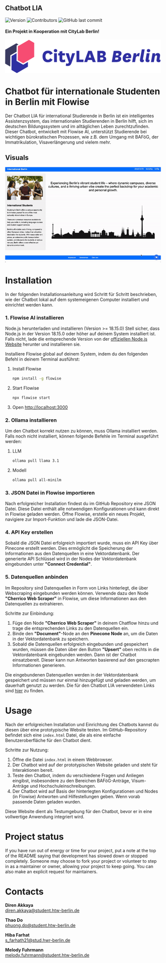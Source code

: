 ## Chatbot LIA
![Version](https://img.shields.io/badge/version-1.0.0-blue) ![Contributors](https://img.shields.io/github/contributors/thaodo2801/citylabchatbot)
![GitHub last commit](https://img.shields.io/github/last-commit/thaodo2801/citylabchatbot)


#### Ein Projekt in Kooperation mit CityLab Berlin!      
![Logo_Citylab](./assets/Logo_Citylab.png)

#  Chatbot für internationale Studenten in Berlin mit Flowise
Der Chatbot LIA für international Studierende in Berlin ist ein intelligentes Assistenzsystem, das internationalen Studierenden in Berlin hilft, sich im deutschen Bildungssystem und im alltäglichen Leben zurechtzufinden. Dieser Chatbot, entwickelt mit Flowise AI, unterstützt Studierende bei wichtigen bürokratischen Prozessen, wie z.B. dem Umgang mit BAFöG, der Immatrikulation, Visaverlängerung und vielem mehr.

## Visuals
![Visual](./assets/visuals.gif)

# Installation
In der folgenden Installationsanleitung wird Schritt für Schritt beschrieben, wie der Chatbot lokal auf dem systemeigenen Computer installiert und einrichtet werden kann.

### 1. Flowise AI installieren
Node.js herunterladen und installieren (Version >= 18.15.0)
Stell sicher, dass Node.js in der Version 18.15.0 oder höher auf deinem System installiert ist. Falls nicht, lade die entsprechende Version von der [offiziellen Node.js Website](https://nodejs.org/) herunter und installieren sie.

Installiere Flowise global auf deinem System, indem du den folgenden Befehl in deinem Terminal ausführst:

1. Install Flowise
    ```bash
    npm install -g flowise
    ```
2. Start Flowise
    ```bash
    npx flowise start
    ```
3. Open [http://localhost:3000](http://localhost:3000)

### 2. Ollama installieren
Um den Chatbot korrekt nutzen zu können, muss Ollama installiert werden. Falls noch nicht installiert, können folgende Befehle im Terminal ausgeführt werden:

1. LLM
    ```bash
    ollama pull llama 3.1
    ```
2. Modell
    ```bash
    ollama pull all-minilm
    ```
    
 ### 3. JSON Datei in Flowise  importieren
Nach erfolgreicher Installation findest du im GitHub Repository eine JSON Datei. Diese Datei enthält alle notwendigen Konfigurationen und kann direkt in Flowise geladen werden. Öffne Flowise, erstelle ein neues Projekt, navigiere zur Import-Funktion und lade die JSON-Datei.

### 4. API Key erstellen
Sobald die JSON Datei erfolgreich importiert wurde, muss ein API Key über Pinecone erstellt werden. Dies ermöglicht die Speicherung der Informationen aus den Datenquellen in eine Vektordatenbank. Der generierte API Schlüssel wird in der Nodes der Vektordatenbank eingebunden unter **"Connect Credential"**. 

### 5. Datenquellen anbinden
Im Repository sind Datenquellen in Form von Links hinterlegt, die über Webscraping eingebunden werden können. Verwende dazu den Node **"Cherrico Web Scraper"** in Flowise, um diese Informationen aus den Datenquellen zu extrahieren.

Schritte zur Einbindung:
1. Füge den Node **"Cherrico Web Scraper"** in deinem Chatflow hinzu und trage die entsprechenden Links zu den Datenquellen ein.
2. Binde den **"Document"**-Node an den **Pinecone Node** an, um die Daten in der Vektordatenbank zu speichern.
3. Sobald die Datenquellen erfolgreich eingebunden und gespeichert wurden, müssen die Daten über den Button **"Upsert"** oben rechts in die Vektordatenbank eingebunden werden. Dann ist der Chatbot einsatzbereit. Dieser kann nun Antworten basierend auf den gescrapten Informationen generieren.

Die eingebundenen Datenquellen werden in der Vektordatenbank gespeichert und müssen nur einmal hinzugefügt und geladen werden, um dauerhaft genutzt zu werden.
Die für den Chatbot LIA verwendeten Links sind [hier](https://github.com/thaodo2801/citylabchatbot/blob/main/02_Implementierung/datenquellen) zu finden. 

# Usage
Nach der erfolgreichen Installation und Einrichtung des Chatbots kannst du diesen über eine prototypische Website testen. Im GitHub-Repository befindet sich eine `index.html` Datei, die als eine einfache Benutzeroberfläche für den Chatbot dient.

Schritte zur Nutzung:
1. Öffne die Datei `index.html` in einem Webbrowser.
2. Der Chatbot wird auf der prototypischen Website geladen und steht für Interaktionen bereit.
3. Teste den Chatbot, indem du verschiedene Fragen und Anliegen eingibst, insbesondere zu den Bereichen BAFöG-Anträge, Visum-Anträge und Hochschuleinschreibungen.
4. Der Chatbot wird auf Basis der hinterlegten Konfigurationen und Nodes (in Flowise) Antworten und Hilfestellungen geben. Wenn vorab passende Daten geladen wurden.

Diese Website dient als Testumgebung für den Chatbot, bevor er in eine vollwertige Anwendung integriert wird.

# Project status
If you have run out of energy or time for your project, put a note at the top of the README saying that development has slowed down or stopped completely. Someone may choose to fork your project or volunteer to step in as a maintainer or owner, allowing your project to keep going. You can also make an explicit request for maintainers.

# Contacts
**Diren Akkaya**    
diren.akkaya@student.htw-berlin.de

**Thao Do**  
phuong.do@student.htw-berlin.de

**Hiba Farhat**     
s_farhath21@stud.hwr-berlin.de


**Melody Fuhrmann**  
melody.fuhrmann@student.htw-berlin.de  
